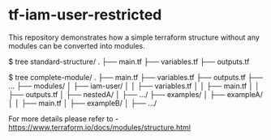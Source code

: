 # tf-iam-user-restricted

This repository demonstrates how a simple terraform structure without any modules can be converted into modules.

$ tree standard-structure/
.
├── main.tf
├── variables.tf
├── outputs.tf


$ tree complete-module/
.
├── main.tf
├── variables.tf
├── outputs.tf
├── ...
├── modules/
│   ├── iam-user/
│   │   ├── variables.tf
│   │   ├── main.tf
│   │   ├── outputs.tf
│   ├── nestedA/
│   ├── .../
├── examples/
│   ├── exampleA/
│   │   ├── main.tf
│   ├── exampleB/
│   ├── .../


For more details please refer to - https://www.terraform.io/docs/modules/structure.html
